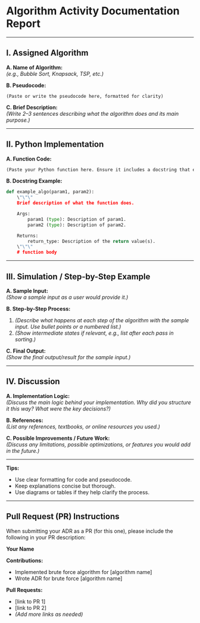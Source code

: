# Algorithm Activity Documentation Report

---

## I. Assigned Algorithm

**A. Name of Algorithm:**  
*(e.g., Bubble Sort, Knapsack, TSP, etc.)*

**B. Pseudocode:**  
```plaintext
(Paste or write the pseudocode here, formatted for clarity)
```

**C. Brief Description:**  
*(Write 2–3 sentences describing what the algorithm does and its main purpose.)*

---

## II. Python Implementation

**A. Function Code:**  
```python
(Paste your Python function here. Ensure it includes a docstring that explains all parameters and return values.)
```

**B. Docstring Example:**  
```python
def example_algo(param1, param2):
    \"\"\"
    Brief description of what the function does.

    Args:
        param1 (type): Description of param1.
        param2 (type): Description of param2.

    Returns:
        return_type: Description of the return value(s).
    \"\"\"
    # function body
```

---

## III. Simulation / Step-by-Step Example

**A. Sample Input:**  
*(Show a sample input as a user would provide it.)*

**B. Step-by-Step Process:**  
1. *(Describe what happens at each step of the algorithm with the sample input. Use bullet points or a numbered list.)*
2. *(Show intermediate states if relevant, e.g., list after each pass in sorting.)*

**C. Final Output:**  
*(Show the final output/result for the sample input.)*

---

## IV. Discussion

**A. Implementation Logic:**  
*(Discuss the main logic behind your implementation. Why did you structure it this way? What were the key decisions?)*

**B. References:**  
*(List any references, textbooks, or online resources you used.)*

**C. Possible Improvements / Future Work:**  
*(Discuss any limitations, possible optimizations, or features you would add in the future.)*

---

**Tips:**
- Use clear formatting for code and pseudocode.
- Keep explanations concise but thorough.
- Use diagrams or tables if they help clarify the process.

---

## Pull Request (PR) Instructions

When submitting your ADR as a PR (for this one), please include the following in your PR description:

**Your Name**

**Contributions:**
- Implemented brute force algorithm for [algorithm name]
- Wrote ADR for brute force [algorithm name]

**Pull Requests:**
- [link to PR 1]
- [link to PR 2]
- *(Add more links as needed)*

